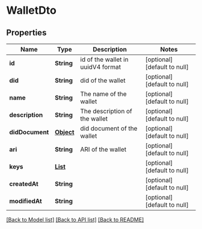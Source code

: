 # WalletDto

## Properties

| Name            | Type                                | Description                       | Notes                        |
| --------------- | ----------------------------------- | --------------------------------- | ---------------------------- |
| **id**          | **String**                          | id of the wallet in uuidV4 format | [optional] [default to null] |
| **did**         | **String**                          | did of the wallet                 | [optional] [default to null] |
| **name**        | **String**                          | The name of the wallet            | [optional] [default to null] |
| **description** | **String**                          | The description of the wallet     | [optional] [default to null] |
| **didDocument** | [**Object**](.md)                   | did document of the wallet        | [optional] [default to null] |
| **ari**         | **String**                          | ARI of the wallet                 | [optional] [default to null] |
| **keys**        | [**List**](WalletDto_keys_inner.md) |                                   | [optional] [default to null] |
| **createdAt**   | **String**                          |                                   | [optional] [default to null] |
| **modifiedAt**  | **String**                          |                                   | [optional] [default to null] |

[[Back to Model list]](../README.md#documentation-for-models) [[Back to API list]](../README.md#documentation-for-api-endpoints) [[Back to README]](../README.md)
